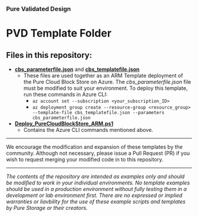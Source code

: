 ### Pure Validated Design

# PVD Template Folder
## Files in this repository:
- [**cbs_parameterfile.json**](https://github.com/PureStorage-OpenConnect/SQL-PVD/blob/main/templates/cbs_parameterfile.json) and [**cbs_templatefile.json**](https://github.com/PureStorage-OpenConnect/SQL-PVD/blob/main/templates/cbs_templatefile.json)
  - These files are used together as an ARM Template deployment of the Pure Cloud Block Store on Azure. The _cbs_parameterfile.json_ file must be modified to suit your environment. To deploy this template, run these commands in Azure CLI:
    - `az account set --subscription <your_subscription_ID>`
    - `az deployment group create --resource-group <resource_group> --template-file cbs_templatefile.json --parameters cbs_parameterfile.json`
- [**Deploy_PureCloudBlockStore_ARM.ps1**]()
  - Contains the Azure CLI commands mentioned above.

<!-- wp:separator -->
<hr class="wp-block-separator"/>
<!-- /wp:separator -->

We encourage the modification and expansion of these templates by the community. Although not necessary, please issue a Pull Request (PR) if you wish to request merging your modified code in to this repository.

<!-- wp:separator -->
<hr class="wp-block-separator"/>
<!-- /wp:separator -->

_The contents of the repository are intended as examples only and should be modified to work in your individual environments. No template examples should be used in a production environment without fully testing them in a development or lab environment first. There are no expressed or implied warranties or liavbility for the use of these example scripts and templates by Pure Storage or their creators._
